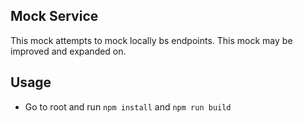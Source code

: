 ## Mock Service

This mock attempts to mock locally bs endpoints. 
This mock may be improved and expanded on.

Usage
---
- Go to root and run `npm install` and `npm run build`

